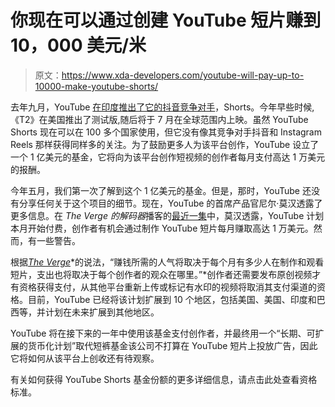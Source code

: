 # 你现在可以通过创建 YouTube 短片赚到 10，000 美元/米

> 原文：<https://www.xda-developers.com/youtube-will-pay-up-to-10000-make-youtube-shorts/>

去年九月，YouTube [在印度推出了它的抖音竞争对手](https://www.xda-developers.com/youtube-shorts-tiktok-short-form-video-india/)，Shorts。今年早些时候,《T2》在美国推出了测试版,随后将于 7 月在全球范围内上映。虽然 YouTube Shorts 现在可以在 100 多个国家使用，但它没有像其竞争对手抖音和 Instagram Reels 那样获得同样多的关注。为了鼓励更多人为该平台创作，YouTube 设立了一个 1 亿美元的基金，它将向为该平台创作短视频的创作者每月支付高达 1 万美元的报酬。

今年五月，我们第一次了解到这个 1 亿美元的基金。但是，那时，YouTube 还没有分享任何关于这个项目的细节。现在，YouTube 的首席产品官尼尔·莫汉透露了更多信息。在 *The Verge 的解码器*播客的[最近一集](https://www.theverge.com/22606296/youtube-shorts-fund-neal-mohan-decoder-interview)中，莫汉透露，YouTube 计划本月开始付费，创作者有机会通过制作 YouTube 短片每月赚取高达 1 万美元。然而，有一些警告。

根据[*The Verge*](https://www.theverge.com/2021/8/3/22606291/youtube-shorts-fund-launches-100-million)*的说法，“赚钱所需的人气将取决于每个月有多少人在制作和观看短片，支出也将取决于每个创作者的观众在哪里。”*创作者还需要发布原创视频才有资格获得支付，从其他平台重新上传或标记有水印的视频将取消其支付渠道的资格。目前，YouTube 已经将该计划扩展到 10 个地区，包括美国、美国、印度和巴西等，并计划在未来扩展到其他地区。

YouTube 将在接下来的一年中使用该基金支付创作者，并最终用一个“长期、可扩展的货币化计划”取代短裤基金该公司不打算在 YouTube 短片上投放广告，因此它将如何从该平台上创收还有待观察。

有关如何获得 YouTube Shorts 基金份额的更多详细信息，请点击此处查看资格标准。